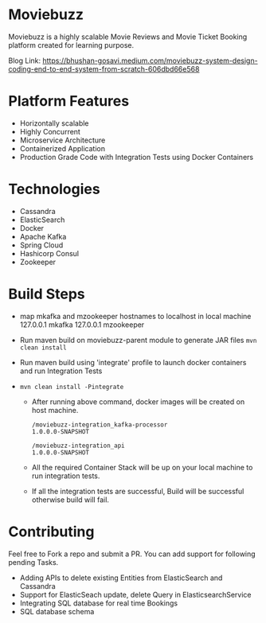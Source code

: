 # Moviebuzz
Moviebuzz is a highly scalable Movie Reviews and  Movie Ticket Booking platform created for learning purpose. 

Blog Link: https://bhushan-gosavi.medium.com/moviebuzz-system-design-coding-end-to-end-system-from-scratch-606dbd66e568

# Platform Features

 - Horizontally scalable
 - Highly Concurrent
 - Microservice Architecture
 - Containerized Application
 - Production Grade Code with Integration Tests using Docker Containers
 
 # Technologies
 
 - Cassandra
 - ElasticSearch
 - Docker
 - Apache Kafka
 - Spring Cloud
 - Hashicorp Consul
 - Zookeeper

#  Build Steps

 - map mkafka and mzookeeper hostnames to localhost in local machine
	 127.0.0.1 mkafka
	127.0.0.1 mzookeeper
	
 - Run maven build on moviebuzz-parent module  to generate JAR files
	 `mvn clean install`
	 
 - Run maven build using 'integrate' profile to launch docker containers and run Integration Tests
 - 
	 `mvn clean install -Pintegrate`
		 
	 - After running above command, docker images will be created on host machine.
	 
		 `/moviebuzz-integration_kafka-processor                                      1.0.0.0-SNAPSHOT`
	 
		 `/moviebuzz-integration_api                                            1.0.0.0-SNAPSHOT`
	 
	 
	 - All the required Container Stack will be up on your local machine to run integration tests.
	 - If all the integration tests are successful, Build will be successful otherwise build will fail.

 # Contributing
 Feel free to Fork a repo and submit a PR.
You can add support for following pending Tasks. 
 - Adding APIs to delete existing Entities from ElasticSearch and Cassandra
 - Support for ElasticSeach update, delete Query in ElasticsearchService
 - Integrating SQL database for real time Bookings
 - SQL database schema
 
